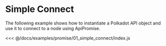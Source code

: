 # Simple Connect

The following example shows how to instantiate a Polkadot API object and use it to connect to a node using ApiPromise.

<<< @/docs/examples/promise/01_simple_connect/index.js

